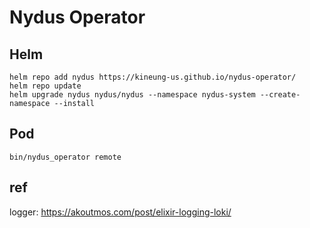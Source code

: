 # Nydus Operator

## Helm

```
helm repo add nydus https://kineung-us.github.io/nydus-operator/
helm repo update
helm upgrade nydus nydus/nydus --namespace nydus-system --create-namespace --install
```

## Pod

```
bin/nydus_operator remote
```

## ref

logger: <https://akoutmos.com/post/elixir-logging-loki/>
